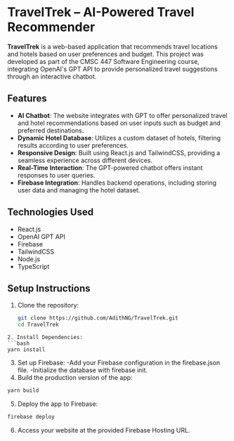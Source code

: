 # TravelTrek – AI-Powered Travel Recommender

**TravelTrek** is a web-based application that recommends travel locations and hotels based on user preferences and budget. This project was developed as part of the CMSC 447 Software Engineering course, integrating OpenAI's GPT API to provide personalized travel suggestions through an interactive chatbot.

## Features
- **AI Chatbot**: The website integrates with GPT to offer personalized travel and hotel recommendations based on user inputs such as budget and preferred destinations.
- **Dynamic Hotel Database**: Utilizes a custom dataset of hotels, filtering results according to user preferences.
- **Responsive Design**: Built using React.js and TailwindCSS, providing a seamless experience across different devices.
- **Real-Time Interaction**: The GPT-powered chatbot offers instant responses to user queries.
- **Firebase Integration**: Handles backend operations, including storing user data and managing the hotel dataset.

## Technologies Used
- React.js
- OpenAI GPT API
- Firebase
- TailwindCSS
- Node.js
- TypeScript

## Setup Instructions
1. Clone the repository:
   ```bash
   git clone https://github.com/AdithNG/TravelTrek.git
   cd TravelTrek
  ```
2. Install Dependencies:
  ```bash
  yarn install
  ```
3. Set up Firebase:
   -Add your Firebase configuration in the firebase.json file.
   -Initialize the database with firebase init.
4. Build the production version of the app:
  ```bash
  yarn build
  ```
5. Deploy the app to Firebase:
  ```bash
  firebase deploy
  ```
6. Access your website at the provided Firebase Hosting URL.
   
